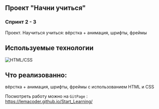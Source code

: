 ## Проект "Начни учиться"

### Спринт 2 - 3

Проект. Научиться учиться: вёрстка + анимация, шрифты, фреймы 


## Используемые технологии 

![HTML/CSS](https://img.shields.io/badge/HTML/CSS-090909?style=for-the-badge&logo=html5&logoColor=e44d26)

## Что реализованно:

вёрстка + анимация, шрифты, фреймы с использованием HTML и CSS

Посмотреть работу можно на `GitPage` : https://lemacoder.github.io/Start_Learning/ 






